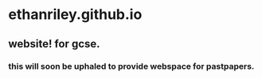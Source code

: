 # ethanriley.github.io

## website! for gcse.

### this will soon be uphaled to provide webspace for pastpapers.

